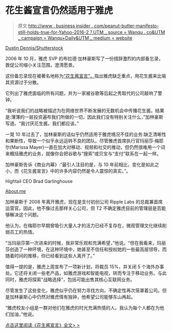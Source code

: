 # 花生酱宣言仍然适用于雅虎

> 原文:[http://www . business insider . com/peanut-butter-manifesto-still-holds-true-for-Yahoo-2016-2？UTM _ source = Wanqu . co&UTM _ campaign = Wanqu+Daily&UTM _ medium = website](http://www.businessinsider.com/peanut-butter-manifesto-still-holds-true-for-yahoo-2016-2?utm_source=wanqu.co&utm_campaign=Wanqu+Daily&utm_medium=website)

[Dustin Dennis/Shutterstock](http://www.shutterstock.com/gallery-56885p1.html)

2006 年 10 月，雅虎 SVP 的布拉德·加林豪斯写了一份措辞激烈的内部备忘录，敦促公司缩小关注范围，澄清愿景。

这份备忘录现在被著名地称为[“花生酱宣言”，](https://www.wsj.com/articles/SB116379821933826657)指出雅虎缺乏重点，用花生酱来比喻其资源过于分散。

它列出了雅虎面临的所有问题，并为一家被谷歌等后起之秀取代的公司敲响了警钟。

“我听说我们的战略被描述为在网络世界不断发展的无数机会中传播花生酱。结果是:薄薄的一层投资遍布我们所做的一切，因此我们没有特别关注什么，”加林豪斯写道。“我讨厌花生酱。我们都应该。”

一晃 10 年过去了，加林豪斯的话似乎仍然适用于雅虎境况不佳的业务:缺乏清晰性和果断性，导致一个似乎永远运转不良的团队。尽管雅虎首席执行官玛丽莎·梅耶尔(Marissa Mayer)一直在加大对移动、视频和社交的推动，但仍然很难用一个词来概括雅虎的业务，就像你会把谷歌与“搜索”或贝宝与“支付”联系在一起一样。

加林豪斯告诉《商业内幕》:“最引人注目的是，与 10 年前相比，变化是如此之小，而《花生酱宣言》中的许多内容仍然是令人震惊的真实。”。

 Hightail CEO Brad Garlinghouse

[About.me](http://about.me/bradgarlinghouse)

加林豪斯于 2008 年离开雅虎，现在是支付初创公司 Ripple Labs 的总裁兼首席运营官。因此，他不像过去那样关心公司，但 T2 不确定雅虎目前的管理层是否能够解决这个问题。

他认为，在梅耶尔早期曾吸引大量人才的活力已经不复存在，微观管理文化继续削弱员工的热情。

“当玛丽莎第一次进来的时候，我非常乐观和充满希望，”他说。“但在我看来，玛丽莎创造了一种环境，在这种环境中，她甚至不信任和授权她的一些最高层领导，而随着时间的推移，你已经看到这些人离开了。”

值得一提的是，雅虎上周宣布了一项新计划，将裁员 15%，并关闭 5 个海外办事处。它还将关闭一些老产品，如雅虎游戏和智能电视，转而专注于移动业务。与此同时，雅虎将探索“战略选择”，包括可能出售其核心互联网业务。

尽管发生了这些变化，雅虎似乎仍在努力寻找方向，不确定性再次笼罩着公司。但是加林豪斯心中仍然对雅虎情有独钟，他希望公司能够东山再起。

“雅虎校友小组是一群对他们在雅虎的时光充满热情的人。我认为每个人都在为他们加油，”他说。

[点击这里阅读《花生酱宣言》全文> >](https://www.wsj.com/articles/SB116379821933826657)
